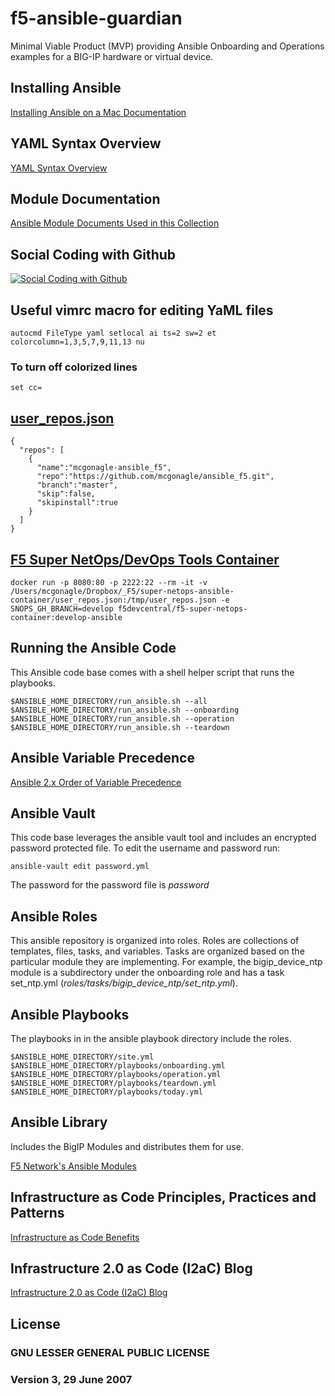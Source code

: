 # f5-ansible-guardian
Minimal Viable Product (MVP) providing Ansible Onboarding and Operations examples for a BIG-IP hardware or virtual device.

## Installing Ansible

[Installing Ansible on a Mac Documentation](docs/INSTALL.md)

## YAML Syntax Overview

[YAML Syntax Overview](https://learn.getgrav.org/advanced/yaml)

## Module Documentation

[Ansible Module Documents Used in this Collection](docs/MODULES.md)

## Social Coding with Github

[![Social Coding with Github](https://img.youtube.com/vi/vTiINnsHSc4/0.jpg)](https://youtu.be/vTiINnsHSc4 "Social Coding with Github")


## Useful vimrc macro for editing YaML files
```
autocmd FileType yaml setlocal ai ts=2 sw=2 et colorcolumn=1,3,5,7,9,11,13 nu
```
### To turn off colorized lines
```
set cc=
```

## [user_repos.json](misc/user_repos.json)
```
{
  "repos": [
    {
      "name":"mcgonagle-ansible_f5",
      "repo":"https://github.com/mcgonagle/ansible_f5.git",
      "branch":"master",
      "skip":false,
      "skipinstall":true
    }
  ]
}
```

## [F5 Super NetOps/DevOps Tools Container](https://hub.docker.com/r/f5devcentral/f5-super-netops-container/)

```
docker run -p 8080:80 -p 2222:22 --rm -it -v /Users/mcgonagle/Dropbox/_F5/super-netops-ansible-container/user_repos.json:/tmp/user_repos.json -e SNOPS_GH_BRANCH=develop f5devcentral/f5-super-netops-container:develop-ansible
```

## Running the Ansible Code
This Ansible code base comes with a shell helper script that runs the playbooks. 
```
$ANSIBLE_HOME_DIRECTORY/run_ansible.sh --all
$ANSIBLE_HOME_DIRECTORY/run_ansible.sh --onboarding
$ANSIBLE_HOME_DIRECTORY/run_ansible.sh --operation
$ANSIBLE_HOME_DIRECTORY/run_ansible.sh --teardown
```

## Ansible Variable Precedence

[Ansible 2.x Order of Variable Precedence](docs/PRECEDENCE.md)

## Ansible Vault
This code base leverages the ansible vault tool and includes an encrypted password protected file. 
To edit the username and password run:
```
ansible-vault edit password.yml
```
The password for the password file is *password*

## Ansible Roles
This ansible repository is organized into roles. Roles are collections of templates, files, tasks,
and variables. Tasks are organized based on the particular module they are implementing. For example,
the bigip_device_ntp module is a subdirectory under the onboarding role and has a task 
set_ntp.yml (*roles/tasks/bigip_device_ntp/set_ntp.yml*).

## Ansible Playbooks
The playbooks in in the ansible playbook directory include the roles.

```
$ANSIBLE_HOME_DIRECTORY/site.yml
$ANSIBLE_HOME_DIRECTORY/playbooks/onboarding.yml
$ANSIBLE_HOME_DIRECTORY/playbooks/operation.yml
$ANSIBLE_HOME_DIRECTORY/playbooks/teardown.yml
$ANSIBLE_HOME_DIRECTORY/playbooks/today.yml
```

## Ansible Library
Includes the BigIP Modules and distributes them for use. 

[F5 Network's Ansible Modules](https://github.com/F5Networks/f5-ansible/tree/devel/library)

## Infrastructure as Code Principles, Practices and Patterns
[Infrastructure as Code Benefits](docs/IAC.md)

## Infrastructure 2.0 as Code (I2aC) Blog 
[Infrastructure 2.0 as Code (I2aC) Blog ](https://github.com/f5devcentral/i2ac)

## License
### GNU LESSER GENERAL PUBLIC LICENSE 
### Version 3, 29 June 2007


